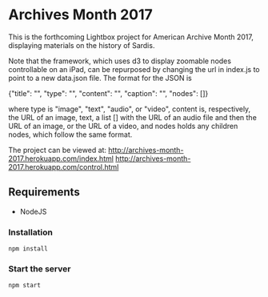 # Archives Month 2017

This is the forthcoming Lightbox project for American Archive Month 2017, displaying materials on the history of Sardis. 

Note that the framework, which uses d3 to display zoomable nodes controllable on an iPad, can be repurposed by changing the url in index.js to point to a new data.json file. The format for the JSON is 

{"title": "", "type": "", "content": "", "caption": "", "nodes": []}

where type is "image", "text", "audio", or "video", content is, respectively, the URL of an image, text, a list [] with the URL of an audio file and then the URL of an image, or the URL of a video, and nodes holds any children nodes, which follow the same format.

The project can be viewed at:
http://archives-month-2017.herokuapp.com/index.html
http://archives-month-2017.herokuapp.com/control.html

## Requirements

* NodeJS

### Installation
```
npm install 
```

### Start the server
```
npm start
```
